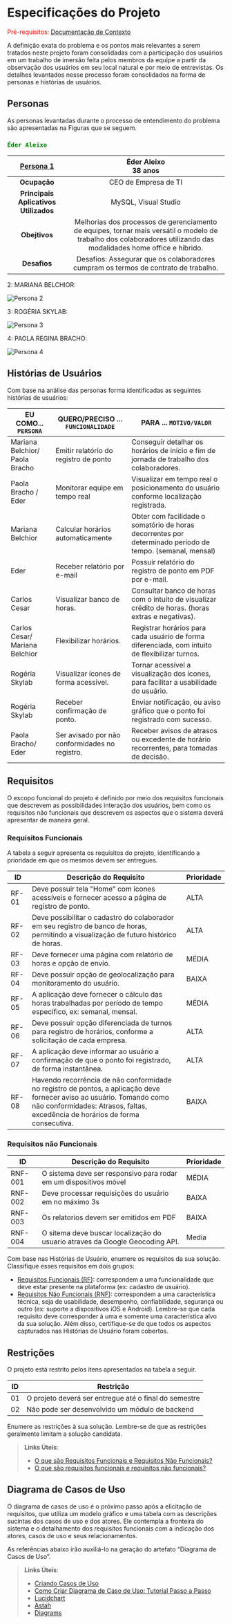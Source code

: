# Especificações do Projeto

<span style="color:red">Pré-requisitos: <a href="1-Documentação de Contexto.md"> Documentação de Contexto</a></span>

A definição exata do problema e os pontos mais relevantes a serem tratados neste projeto foram consolidadas com a participação dos usuários em um trabalho de imersão feita pelos membros da equipe a partir da observação dos usuários em seu local natural e por meio de entrevistas. Os detalhes levantados nesse processo foram  consolidados na forma de personas e histórias de usuários.


## Personas

As personas levantadas durante o processo de entendimento do problema são apresentadas na Figuras que se seguem.

### <span style="color:Green">**`Éder Aleixo`**


|[Persona 1](img/eder.jpg)   | **Éder Aleixo** <br> 38 anos   |
|:---------------------------------------:|:-------------------------------:|
|**Ocupação** | CEO de Empresa de TI 
|**Principais Aplicativos Utilizados** |MySQL, Visual Studio
|**Obejtivos** |Melhorias dos processos de gerenciamento de equipes, tornar mais versátil o modelo de trabalho dos colaboradores utilizando das modalidades home office e híbrido.
|**Desafios** |Desafios: Assegurar que os colaboradores cumpram os termos de contrato de trabalho.|


2: MARIANA BELCHIOR:

![Persona 2](img/mariana.png)

3: ROGÉRIA SKYLAB:

![Persona 3](img/rogeria.png)

4: PAOLA REGINA BRACHO:

![Persona 4](img/paola.png)



## Histórias de Usuários

Com base na análise das personas forma identificadas as seguintes histórias de usuários:

|EU COMO... `PERSONA`| QUERO/PRECISO ... `FUNCIONALIDADE` |PARA ... `MOTIVO/VALOR`                 |
|--------------------|------------------------------------|----------------------------------------|
|Mariana Belchior/ Paola Bracho      | Emitir relatório do registro de ponto | Conseguir detalhar os horários de inicio e fim de jornada de trabalho dos colaboradores.|
|Paola Bracho / Eder       | Monitorar equipe em tempo real | Visualizar em tempo real o posicionamento do usuário conforme localização registrada.  |
|Mariana Belchior       | Calcular horários automaticamente| Obter com facilidade o somatório de horas decorrentes por determinado período de tempo. (semanal, mensal)|
|Eder     | Receber relatório por e-mail | Possuir  relatório do registro de ponto em PDF por e-mail.|
|Carlos Cesar       | Visualizar  banco de horas. | Consultar banco de horas com o intuito de visualizar crédito de horas. (horas extras e negativas). |
|Carlos Cesar/ Mariana Belchior       | Flexibilizar horários. | Registrar horários para cada usuário de forma diferenciada, com intuito de flexibilizar turnos.  |
|Rogéria Skylab      | Visualizar ícones de forma acessível.| Tornar acessível a visualização dos ícones, para facilitar a usabilidade do usuário.  |
|Rogéria Skylab      | Receber confirmação de ponto. | Enviar notificação, ou aviso gráfico que o ponto foi registrado com sucesso. |
|Paola Bracho/ Eder       |Ser avisado por não conformidades no registro. | Receber  avisos de  atrasos ou excedente de horário recorrentes, para tomadas de decisão.  |





## Requisitos

O escopo funcional do projeto é definido por meio dos requisitos funcionais que descrevem as possibilidades interação dos usuários, bem como os requisitos não funcionais que descrevem os aspectos que o sistema deverá apresentar de maneira geral. 

### Requisitos Funcionais

A tabela a seguir apresenta os requisitos do projeto, identificando a prioridade em que os mesmos devem ser entregues.

|ID    | Descrição do Requisito  | Prioridade |
|------|-----------------------------------------|----|
|RF-01 | Deve possuir tela "Home" com ícones acessíveis e fornecer acesso a página de registro de ponto. | ALTA |
|RF-02 | Deve possibilitar o cadastro do colaborador em seu registro de banco de horas, permitindo a visualização de futuro histórico de horas. | ALTA|
|RF-03 | Deve fornecer uma página com relatório de horas e opção de envio. | MÉDIA |
|RF-04 | Deve possuir opção de geolocalização para monitoramento  do usuário. | BAIXA |
|RF-05 | A aplicação deve fornecer o cálculo das horas trabalhadas por período de tempo específico, ex: semanal, mensal. | MÉDIA |
|RF-06 | Deve possuir opção diferenciada de  turnos para registro de horários, conforme a solicitação de cada empresa. | ALTA |
|RF-07 | A aplicação deve informar ao usuário a confirmação de que o ponto foi registrado, de forma instantânea. | ALTA |
|RF-08 | Havendo recorrência de não conformidade no registro de pontos, a aplicação deve fornecer aviso ao usuário. Tomando como não conformidades: Atrasos, faltas, excedência de horários de forma consecutiva. | BAIXA |

### Requisitos não Funcionais

|ID     | Descrição do Requisito  |Prioridade |
|-------|-------------------------|----|
|RNF-001| O sistema deve ser responsivo para rodar em um dispositivos móvel | MÉDIA | 
|RNF-002| Deve processar requisições do usuário em no máximo 3s |  BAIXA | 
|RNF-003| Os relatorios devem ser emitidos em PDF |  BAIXA | 
|RNF-004| O sitema deve buscar localização do usuario atraves da Google Geocoding API. |Media|

Com base nas Histórias de Usuário, enumere os requisitos da sua solução. Classifique esses requisitos em dois grupos:

- [Requisitos Funcionais
 (RF)](https://pt.wikipedia.org/wiki/Requisito_funcional):
 correspondem a uma funcionalidade que deve estar presente na
  plataforma (ex: cadastro de usuário).
- [Requisitos Não Funcionais
  (RNF)](https://pt.wikipedia.org/wiki/Requisito_n%C3%A3o_funcional):
  correspondem a uma característica técnica, seja de usabilidade,
  desempenho, confiabilidade, segurança ou outro (ex: suporte a
  dispositivos iOS e Android).
Lembre-se que cada requisito deve corresponder à uma e somente uma
característica alvo da sua solução. Além disso, certifique-se de que
todos os aspectos capturados nas Histórias de Usuário foram cobertos.

## Restrições

O projeto está restrito pelos itens apresentados na tabela a seguir.

|ID| Restrição                                             |
|--|-------------------------------------------------------|
|01| O projeto deverá ser entregue até o final do semestre |
|02| Não pode ser desenvolvido um módulo de backend        |


Enumere as restrições à sua solução. Lembre-se de que as restrições geralmente limitam a solução candidata.

> **Links Úteis**:
> - [O que são Requisitos Funcionais e Requisitos Não Funcionais?](https://codificar.com.br/requisitos-funcionais-nao-funcionais/)
> - [O que são requisitos funcionais e requisitos não funcionais?](https://analisederequisitos.com.br/requisitos-funcionais-e-requisitos-nao-funcionais-o-que-sao/)

## Diagrama de Casos de Uso

O diagrama de casos de uso é o próximo passo após a elicitação de requisitos, que utiliza um modelo gráfico e uma tabela com as descrições sucintas dos casos de uso e dos atores. Ele contempla a fronteira do sistema e o detalhamento dos requisitos funcionais com a indicação dos atores, casos de uso e seus relacionamentos. 

As referências abaixo irão auxiliá-lo na geração do artefato “Diagrama de Casos de Uso”.

> **Links Úteis**:
> - [Criando Casos de Uso](https://www.ibm.com/docs/pt-br/elm/6.0?topic=requirements-creating-use-cases)
> - [Como Criar Diagrama de Caso de Uso: Tutorial Passo a Passo](https://gitmind.com/pt/fazer-diagrama-de-caso-uso.html/)
> - [Lucidchart](https://www.lucidchart.com/)
> - [Astah](https://astah.net/)
> - [Diagrams](https://app.diagrams.net/)
